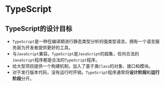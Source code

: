 # TypeScript

## TypeScript的设计目标

* `TypeScript`是一种在编译期进行静态类型分析的强类型语言。拥有一个语言服务层为开发者提供更好的工具。
* 与`JavaScript`兼容。`TypeScript`是`JavaScript`的超集，任何合法的`JavaScript`程序都是合法的`TypeScript`程序。
* 给大型项目提供一个构建机制，加入了基于类`Class`的对象、接口和模块。
* 对于发行版本代码，没有运行时开销。`TypeScript`程序通常将**设计阶段**和**运行阶段**分开。